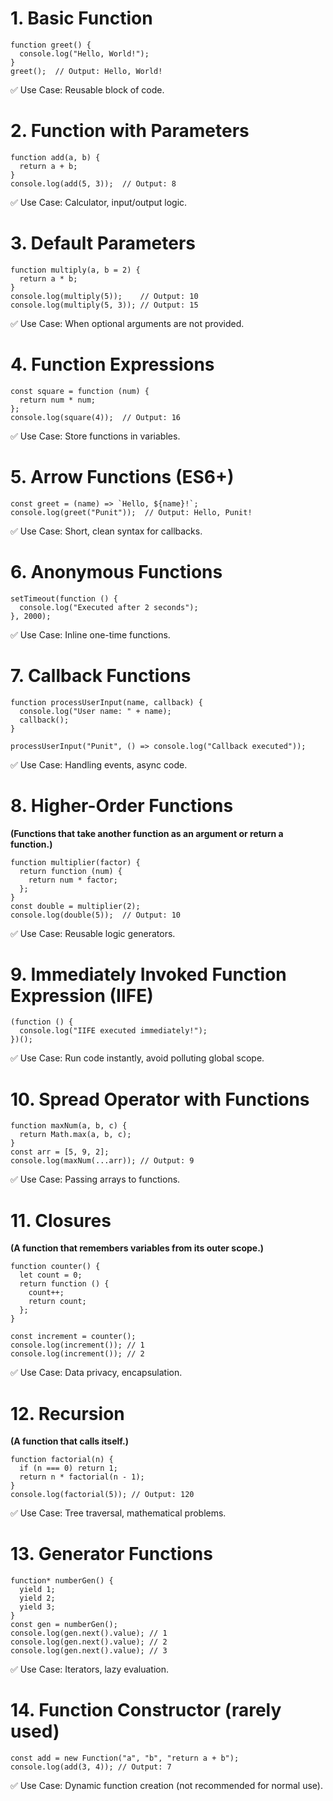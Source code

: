 # 1. Basic Function

```
function greet() {
  console.log("Hello, World!");
}
greet();  // Output: Hello, World!
```

✅ Use Case: Reusable block of code.

# 2. Function with Parameters

```
function add(a, b) {
  return a + b;
}
console.log(add(5, 3));  // Output: 8
```

✅ Use Case: Calculator, input/output logic.

# 3. Default Parameters

```
function multiply(a, b = 2) {
  return a * b;
}
console.log(multiply(5));    // Output: 10
console.log(multiply(5, 3)); // Output: 15
```

✅ Use Case: When optional arguments are not provided.

# 4. Function Expressions

```
const square = function (num) {
  return num * num;
};
console.log(square(4));  // Output: 16
```

✅ Use Case: Store functions in variables.

# 5. Arrow Functions (ES6+)

```
const greet = (name) => `Hello, ${name}!`;
console.log(greet("Punit"));  // Output: Hello, Punit!
```

✅ Use Case: Short, clean syntax for callbacks.

# 6. Anonymous Functions

```
setTimeout(function () {
  console.log("Executed after 2 seconds");
}, 2000);
```

✅ Use Case: Inline one-time functions.

# 7. Callback Functions

```
function processUserInput(name, callback) {
  console.log("User name: " + name);
  callback();
}

processUserInput("Punit", () => console.log("Callback executed"));
```

✅ Use Case: Handling events, async code.

# 8. Higher-Order Functions

**(Functions that take another function as an argument or return a function.)**

```
function multiplier(factor) {
  return function (num) {
    return num * factor;
  };
}
const double = multiplier(2);
console.log(double(5));  // Output: 10
```

✅ Use Case: Reusable logic generators.

# 9. Immediately Invoked Function Expression (IIFE)

```
(function () {
  console.log("IIFE executed immediately!");
})();
```

✅ Use Case: Run code instantly, avoid polluting global scope.


# 10. Spread Operator with Functions

```
function maxNum(a, b, c) {
  return Math.max(a, b, c);
}
const arr = [5, 9, 2];
console.log(maxNum(...arr)); // Output: 9
```

✅ Use Case: Passing arrays to functions.

# 11. Closures

**(A function that remembers variables from its outer scope.)**

```
function counter() {
  let count = 0;
  return function () {
    count++;
    return count;
  };
}

const increment = counter();
console.log(increment()); // 1
console.log(increment()); // 2
```

✅ Use Case: Data privacy, encapsulation.

# 12. Recursion

**(A function that calls itself.)**

```
function factorial(n) {
  if (n === 0) return 1;
  return n * factorial(n - 1);
}
console.log(factorial(5)); // Output: 120
```

✅ Use Case: Tree traversal, mathematical problems.


# 13. Generator Functions

```
function* numberGen() {
  yield 1;
  yield 2;
  yield 3;
}
const gen = numberGen();
console.log(gen.next().value); // 1
console.log(gen.next().value); // 2
console.log(gen.next().value); // 3
```

✅ Use Case: Iterators, lazy evaluation.

# 14. Function Constructor (rarely used)

```
const add = new Function("a", "b", "return a + b");
console.log(add(3, 4)); // Output: 7

```

✅ Use Case: Dynamic function creation (not recommended for normal use).







